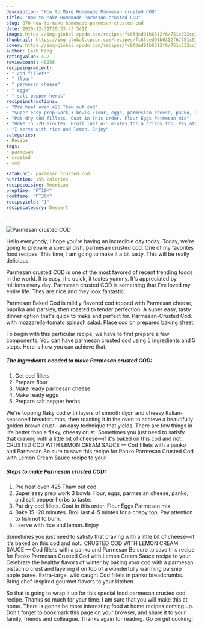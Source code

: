 ```yaml
---
description: "How to Make Homemade Parmesan crusted COD"
title: "How to Make Homemade Parmesan crusted COD"
slug: 870-how-to-make-homemade-parmesan-crusted-cod
date: 2020-12-31T10:33:43.541Z
image: https://img-global.cpcdn.com/recipes/fc8fded91b6312f6/751x532cq70/parmesan-crusted-cod-recipe-main-photo.jpg
thumbnail: https://img-global.cpcdn.com/recipes/fc8fded91b6312f6/751x532cq70/parmesan-crusted-cod-recipe-main-photo.jpg
cover: https://img-global.cpcdn.com/recipes/fc8fded91b6312f6/751x532cq70/parmesan-crusted-cod-recipe-main-photo.jpg
author: Leah King
ratingvalue: 4.2
reviewcount: 40256
recipeingredient:
- " cod fillets"
- " flour"
- " parmesan cheese"
- " eggs"
- " salt pepper herbs"
recipeinstructions:
- "Pre heat oven 425 Thaw out cod"
- "Super easy prep work 3 bowls Flour, eggs, parmesian cheese, panko, and salt pepper herbs to taste."
- "Pat dry cod fillets. Coat in this order. Flour Eggs Parmesan mix"
- "Bake 15 -20 minutes. Broil last 4-5 mintes for a crispy top. Pay attention to fish not to burn."
- "I serve with rice and lemon. Enjoy"
categories:
- Recipe
tags:
- parmesan
- crusted
- cod

katakunci: parmesan crusted cod 
nutrition: 155 calories
recipecuisine: American
preptime: "PT10M"
cooktime: "PT30M"
recipeyield: "1"
recipecategory: Dessert

---
```



![Parmesan crusted COD](https://img-global.cpcdn.com/recipes/fc8fded91b6312f6/751x532cq70/parmesan-crusted-cod-recipe-main-photo.jpg)

Hello everybody, I hope you're having an incredible day today. Today, we're going to prepare a special dish, parmesan crusted cod. One of my favorites food recipes. This time, I am going to make it a bit tasty. This will be really delicious.

Parmesan crusted COD is one of the most favored of recent trending foods in the world. It is easy, it's quick, it tastes yummy. It's appreciated by millions every day. Parmesan crusted COD is something that I've loved my entire life. They are nice and they look fantastic.

Parmesan Baked Cod is mildly flavored cod topped with Parmesan cheese, paprika and parsley, then roasted to tender perfection. A super easy, tasty dinner option that&#39;s quick to make and perfect for. Parmesan-Crusted Cod. with mozzarella-tomato spinach salad. Place cod on prepared baking sheet.


To begin with this particular recipe, we have to first prepare a few components. You can have parmesan crusted cod using 5 ingredients and 5 steps. Here is how you can achieve that.

<!--inarticleads1-->

##### The ingredients needed to make Parmesan crusted COD:

1. Get  cod fillets
1. Prepare  flour
1. Make ready  parmesan cheese
1. Make ready  eggs
1. Prepare  salt pepper herbs


We&#39;re topping flaky cod with layers of smooth dijon and cheesy Italian-seasoned breadcrumbs, then roasting it in the oven to achieve a beautifully golden brown crust—an easy technique that yields. There are few things in life better than a flaky, cheesy crust. Sometimes you just need to satisfy that craving with a little bit of cheese—if it&#39;s baked on this cod and not.. CRUSTED COD WITH LEMON CREAM SAUCE — Cod fillets with a panko and Parmesan Be sure to save this recipe for Panko Parmesan Crusted Cod with Lemon Cream Sauce recipe to your. 

<!--inarticleads2-->

##### Steps to make Parmesan crusted COD:

1. Pre heat oven 425 Thaw out cod
1. Super easy prep work 3 bowls Flour, eggs, parmesian cheese, panko, and salt pepper herbs to taste.
1. Pat dry cod fillets. Coat in this order. Flour Eggs Parmesan mix
1. Bake 15 -20 minutes. Broil last 4-5 mintes for a crispy top. Pay attention to fish not to burn.
1. I serve with rice and lemon. Enjoy


Sometimes you just need to satisfy that craving with a little bit of cheese—if it&#39;s baked on this cod and not.. CRUSTED COD WITH LEMON CREAM SAUCE — Cod fillets with a panko and Parmesan Be sure to save this recipe for Panko Parmesan Crusted Cod with Lemon Cream Sauce recipe to your. Celebrate the healthy flavors of winter by baking your cod with a parmesan pistachio crust and layering it on top of a wonderfully warming parsnip apple puree. Extra-large, wild caught Cod fillets in panko breadcrumbs. Bring chef-inspired gourmet flavors to your kitchen. 

So that is going to wrap it up for this special food parmesan crusted cod recipe. Thanks so much for your time. I am sure that you will make this at home. There is gonna be more interesting food at home recipes coming up. Don't forget to bookmark this page on your browser, and share it to your family, friends and colleague. Thanks again for reading. Go on get cooking!
